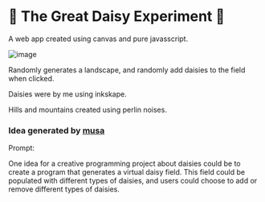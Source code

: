 # 🌼 The Great Daisy Experiment 🌼

A web app created using canvas and pure javasscript.


[](https://user-images.githubusercontent.com/19466053/195704940-b0380d46-000a-4901-ba32-f0d08b4edce1.png)
[](https://user-images.githubusercontent.com/19466053/195705303-4da8d2c8-9df1-48a0-9bee-5d0a64da89f4.png)
[](https://user-images.githubusercontent.com/19466053/198846833-c4106bd6-25d4-4645-8b5e-0d6077c9b0b4.png)
![image](https://user-images.githubusercontent.com/19466053/198850674-e20f9d6a-2c52-473c-9a6a-933f70f6ce89.png)



Randomly generates a landscape, and randomly add daisies to the field when clicked.

Daisies were by me using inkskape.

Hills and mountains created using perlin noises.

### Idea generated by [musa](https://musa.dikson.xyz/)
Prompt:

One idea for a creative programming project about daisies could be to create a program that generates a virtual daisy field. This field could be populated with different types of daisies, and users could choose to add or remove different types of daisies. 
